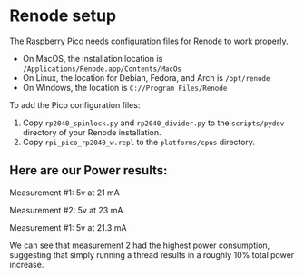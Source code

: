 # Renode setup
The Raspberry Pico needs configuration files for Renode to work properly.

* On MacOS, the installation location is `/Applications/Renode.app/Contents/MacOs`
* On Linux, the location for Debian, Fedora, and Arch is `/opt/renode`
* On Windows, the location is `C://Program Files/Renode`

To add the Pico configuration files:
1. Copy `rp2040_spinlock.py` and `rp2040_divider.py` to the `scripts/pydev` directory of your Renode installation.
1. Copy `rpi_pico_rp2040_w.repl` to the `platforms/cpus` directory.

## Here are our Power results:

Measurement #1:
5v at 21 mA

Measurement #2:
5v at 23 mA

Measurement #1:
5v at 21.3 mA

We can see that measurement 2 had the highest power consumption, suggesting that simply running a thread results in a roughly 10% total power increase.
